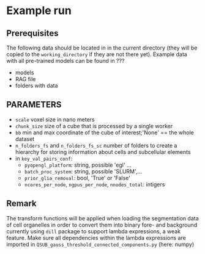 # Example run


## Prerequisites
The following data should be located in in the current directory 
(they will be copied to the `working_directory` if they are not 
there yet). Example data with all pre-trained models can be found 
in ???
* models
* RAG file 
* folders with data 

## PARAMETERS
* `scale` voxel size in nano meters
* `chunk_size` size of a cube that is processed by a single worker
* `bb` min and max coordinate of the cube of interest;'None' == the whole dataset
* `n_folders_fs` and `n_folders_fs_sc` number of folders to create 
a hierarchy for storing information about cells and subcellular elements
* in `key_val_pairs_conf`:
    * `pyopengl_platform`: string, possible 'egl' ... 
    * `batch_proc_system`: string, possible 'SLURM',...
    * `prior_glia_removal`: bool, 'True' or 'False'
    * `ncores_per_node`, `ngpus_per_node`, `nnodes_total`: intigers

## Remark

The transform functions will be applied when loading the segmentation 
data of cell organelles in order to convert them into binary fore- and 
background currently using `dill` package to support lambda expressions, 
a weak feature. 
Make sure all dependencies within the lambda expressions are imported 
in `QSUB_gauss_threshold_connected_components.py` (here: numpy)